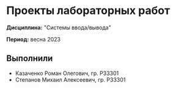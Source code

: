 # Проекты лабораторных работ

**Дисциплина:** "Системы ввода/вывода"

**Период:** весна 2023

## Выполнили

- Казаченко Роман Олегович, гр. P33301
- Степанов Михаил Алексеевич, гр. P33301

